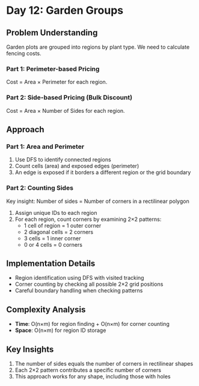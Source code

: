 # Day 12: Garden Groups

## Problem Understanding

Garden plots are grouped into regions by plant type. We need to calculate fencing costs.

### Part 1: Perimeter-based Pricing
Cost = Area × Perimeter for each region.

### Part 2: Side-based Pricing (Bulk Discount)
Cost = Area × Number of Sides for each region.

## Approach

### Part 1: Area and Perimeter
1. Use DFS to identify connected regions
2. Count cells (area) and exposed edges (perimeter)
3. An edge is exposed if it borders a different region or the grid boundary

### Part 2: Counting Sides
Key insight: Number of sides = Number of corners in a rectilinear polygon

1. Assign unique IDs to each region
2. For each region, count corners by examining 2×2 patterns:
   - 1 cell of region = 1 outer corner
   - 2 diagonal cells = 2 corners
   - 3 cells = 1 inner corner
   - 0 or 4 cells = 0 corners

## Implementation Details

- Region identification using DFS with visited tracking
- Corner counting by checking all possible 2×2 grid positions
- Careful boundary handling when checking patterns

## Complexity Analysis

- **Time**: O(n×m) for region finding + O(n×m) for corner counting
- **Space**: O(n×m) for region ID storage

## Key Insights

1. The number of sides equals the number of corners in rectilinear shapes
2. Each 2×2 pattern contributes a specific number of corners
3. This approach works for any shape, including those with holes